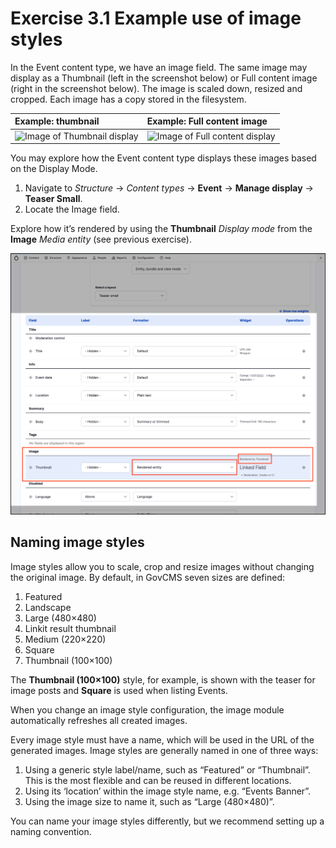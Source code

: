# Exercise 3.1 Example use of image styles

In the Event content type, we have an image field. The same image may display as a Thumbnail \(left in the screenshot below\) or Full content image \(right in the screenshot below\). The image is scaled down, resized and cropped. Each image has a copy stored in the filesystem.

| Example: thumbnail | Example: Full content image |
| :--- | :--- |
| ![Image of Thumbnail display](../.gitbook/assets/57.png) | ![Image of Full content display](../.gitbook/assets/58%20%281%29.png) |

You may explore how the Event content type displays these images based on the Display Mode.

1. Navigate to _Structure_ → _Content types_ → **Event** → **Manage display** → **Teaser Small**.
2. Locate the Image field. 

Explore how it’s rendered by using the **Thumbnail** _Display mode_ from the **Image** _Media entity_ \(see previous exercise\).

![Image of image display](../.gitbook/assets/Ex-3-1-Image-Style-3.png) 

## Naming image styles

Image styles allow you to scale, crop and resize images without changing the original image. By default, in GovCMS seven sizes are defined:

1. Featured
2. Landscape
3. Large \(480×480\)
4. Linkit result thumbnail
5. Medium \(220×220\)
6. Square
7. Thumbnail \(100×100\)

The **Thumbnail \(100×100\)** style, for example, is shown with the teaser for image posts and **Square** is used when listing Events.

When you change an image style configuration, the image module automatically refreshes all created images.

Every image style must have a name, which will be used in the URL of the generated images. Image styles are generally named in one of three ways:

1. Using a generic style label/name, such as “Featured” or “Thumbnail”. This is the most flexible and can be reused in different locations.
2. Using its ‘location’ within the image style name, e.g. “Events Banner”.
3. Using the image size to name it, such as “Large \(480×480\)”.

You can name your image styles differently, but we recommend setting up a naming convention.
